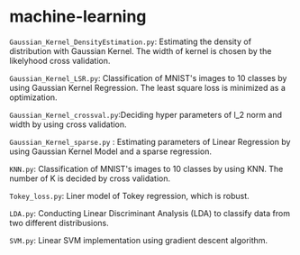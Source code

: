 # machine-learning

``Gaussian_Kernel_DensityEstimation.py``: Estimating the density of distribution with Gaussian Kernel. The width of kernel is chosen by the likelyhood cross validation. 

``Gaussian_Kernel_LSR.py``: Classification of MNIST's images to 10 classes by using Gaussian Kernel Regression. The least square loss is minimized as a optimization.  

``Gaussian_Kernel_crossval.py``:Deciding hyper parameters of l_2 norm and width by using cross validation. 

``Gaussian_Kernel_sparse.py`` : Estimating parameters of Linear Regression by using Gaussian Kernel Model and a sparse regression.

``KNN.py``: Classification of MNIST's images to 10 classes by using KNN. The number of K is decided by cross validation. 

``Tokey_loss.py``: Liner model of Tokey regression, which is robust.   

``LDA.py``: Conducting Linear Discriminant Analysis (LDA) to classify data from two different distribusions.

``SVM.py``: Linear SVM implementation using gradient descent algorithm.


